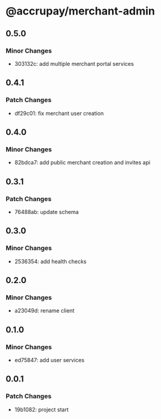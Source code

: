 # @accrupay/merchant-admin

## 0.5.0

### Minor Changes

- 303132c: add multiple merchant portal services

## 0.4.1

### Patch Changes

- df29c01: fix merchant user creation

## 0.4.0

### Minor Changes

- 82bdca7: add public merchant creation and invites api

## 0.3.1

### Patch Changes

- 76488ab: update schema

## 0.3.0

### Minor Changes

- 2536354: add health checks

## 0.2.0

### Minor Changes

- a23049d: rename client

## 0.1.0

### Minor Changes

- ed75847: add user services

## 0.0.1

### Patch Changes

- 19b1082: project start
